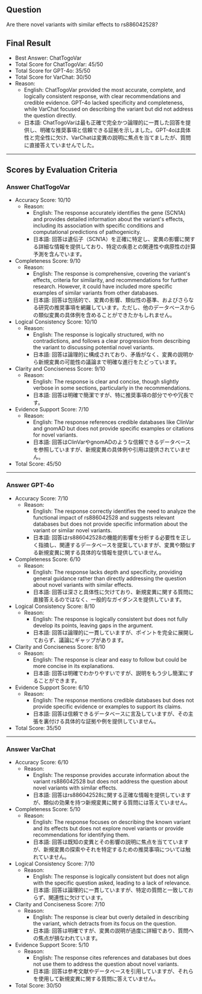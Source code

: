 ## Question

Are there novel variants with similar effects to rs886042528?

## Final Result

- Best Answer: ChatTogoVar
- Total Score for ChatTogoVar: 45/50
- Total Score for GPT-4o: 35/50
- Total Score for VarChat: 30/50
- Reason:
  - English: ChatTogoVar provided the most accurate, complete, and logically consistent response, with clear recommendations and credible evidence. GPT-4o lacked specificity and completeness, while VarChat focused on describing the variant but did not address the question directly.
  - 日本語: ChatTogoVarは最も正確で完全かつ論理的に一貫した回答を提供し、明確な推奨事項と信頼できる証拠を示しました。GPT-4oは具体性と完全性に欠け、VarChatは変異の説明に焦点を当てましたが、質問に直接答えていませんでした。

---

## Scores by Evaluation Criteria

### Answer ChatTogoVar
- Accuracy Score: 10/10
  - Reason: 
    - English: The response accurately identifies the gene (SCN1A) and provides detailed information about the variant's effects, including its association with specific conditions and computational predictions of pathogenicity.
    - 日本語: 回答は遺伝子（SCN1A）を正確に特定し、変異の影響に関する詳細な情報を提供しており、特定の疾患との関連性や病原性の計算予測を含んでいます。
- Completeness Score: 9/10
  - Reason: 
    - English: The response is comprehensive, covering the variant's effects, criteria for similarity, and recommendations for further research. However, it could have included more specific examples of similar variants from other databases.
    - 日本語: 回答は包括的で、変異の影響、類似性の基準、およびさらなる研究の推奨事項を網羅しています。ただし、他のデータベースからの類似変異の具体例を含めることができたかもしれません。
- Logical Consistency Score: 10/10
  - Reason: 
    - English: The response is logically structured, with no contradictions, and follows a clear progression from describing the variant to discussing potential novel variants.
    - 日本語: 回答は論理的に構成されており、矛盾がなく、変異の説明から新規変異の可能性の議論まで明確な進行をたどっています。
- Clarity and Conciseness Score: 9/10
  - Reason: 
    - English: The response is clear and concise, though slightly verbose in some sections, particularly in the recommendations.
    - 日本語: 回答は明確で簡潔ですが、特に推奨事項の部分でやや冗長です。
- Evidence Support Score: 7/10
  - Reason: 
    - English: The response references credible databases like ClinVar and gnomAD but does not provide specific examples or citations for novel variants.
    - 日本語: 回答はClinVarやgnomADのような信頼できるデータベースを参照していますが、新規変異の具体例や引用は提供されていません。
- Total Score: 45/50

---

### Answer GPT-4o
- Accuracy Score: 7/10
  - Reason: 
    - English: The response correctly identifies the need to analyze the functional impact of rs886042528 and suggests relevant databases but does not provide specific information about the variant or similar novel variants.
    - 日本語: 回答はrs886042528の機能的影響を分析する必要性を正しく指摘し、関連するデータベースを提案していますが、変異や類似する新規変異に関する具体的な情報を提供していません。
- Completeness Score: 6/10
  - Reason: 
    - English: The response lacks depth and specificity, providing general guidance rather than directly addressing the question about novel variants with similar effects.
    - 日本語: 回答は深さと具体性に欠けており、新規変異に関する質問に直接答えるのではなく、一般的なガイダンスを提供しています。
- Logical Consistency Score: 8/10
  - Reason: 
    - English: The response is logically consistent but does not fully develop its points, leaving gaps in the argument.
    - 日本語: 回答は論理的に一貫していますが、ポイントを完全に展開しておらず、議論にギャップがあります。
- Clarity and Conciseness Score: 8/10
  - Reason: 
    - English: The response is clear and easy to follow but could be more concise in its explanations.
    - 日本語: 回答は明確でわかりやすいですが、説明をもう少し簡潔にすることができます。
- Evidence Support Score: 6/10
  - Reason: 
    - English: The response mentions credible databases but does not provide specific evidence or examples to support its claims.
    - 日本語: 回答は信頼できるデータベースに言及していますが、その主張を裏付ける具体的な証拠や例を提供していません。
- Total Score: 35/50

---

### Answer VarChat
- Accuracy Score: 6/10
  - Reason: 
    - English: The response provides accurate information about the variant rs886042528 but does not address the question about novel variants with similar effects.
    - 日本語: 回答はrs886042528に関する正確な情報を提供していますが、類似の効果を持つ新規変異に関する質問には答えていません。
- Completeness Score: 5/10
  - Reason: 
    - English: The response focuses on describing the known variant and its effects but does not explore novel variants or provide recommendations for identifying them.
    - 日本語: 回答は既知の変異とその影響の説明に焦点を当てていますが、新規変異の探索やそれを特定するための推奨事項については触れていません。
- Logical Consistency Score: 7/10
  - Reason: 
    - English: The response is logically consistent but does not align with the specific question asked, leading to a lack of relevance.
    - 日本語: 回答は論理的に一貫していますが、特定の質問と一致しておらず、関連性に欠けています。
- Clarity and Conciseness Score: 7/10
  - Reason: 
    - English: The response is clear but overly detailed in describing the variant, which detracts from its focus on the question.
    - 日本語: 回答は明確ですが、変異の説明が過度に詳細であり、質問への焦点が損なわれています。
- Evidence Support Score: 5/10
  - Reason: 
    - English: The response cites references and databases but does not use them to address the question about novel variants.
    - 日本語: 回答は参考文献やデータベースを引用していますが、それらを使用して新規変異に関する質問に答えていません。
- Total Score: 30/50